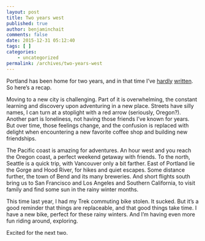 ```yaml
---
layout: post
title: Two years west
published: true
author: benjaminchait
comments: false
date: 2015-12-31 05:12:40
tags: [ ]
categories:
    - uncategorized
permalink: /archives/two-years-west
---
```

Portland has been home for two years, and in that time I’ve [hardly][1] [written][2]. So here’s a recap.





Moving to a new city is challenging. Part of it is overwhelming, the constant learning and discovery upon adventuring in a new place. Streets have silly names, I can turn at a stoplight with a red arrow (seriously, Oregon?). Another part is loneliness, not having those friends I’ve known for years. But over time, those feelings change, and the confusion is replaced with delight when encountering a new favorite coffee shop and building new friendships.







The Pacific coast is amazing for adventures. An hour west and you reach the Oregon coast, a perfect weekend getaway with friends. To the north, Seattle is a quick trip, with Vancouver only a bit farther. East of Portland lie the Gorge and Hood River, for hikes and quiet escapes. Some distance further, the town of Bend and its many breweries. And short flights south bring us to San Francisco and Los Angeles and Southern California, to visit family and find some sun in the rainy winter months.







This time last year, I had my Trek commuting bike stolen. It sucked. But it’s a good reminder that things are replaceable, and that good things take time. I have a new bike, perfect for these rainy winters. And I’m having even more fun riding around, exploring.







Excited for the next two.

 [1]: https://benjaminchait.net/2013/12/moving-west
 [2]: https://benjaminchait.net/2014/12/one-year-west

